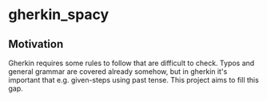 # gherkin_spacy

## Motivation

Gherkin requires some rules to follow that are difficult to check.
Typos and general grammar are covered already somehow, but in gherkin it's important that e.g. given-steps using past tense.
This project aims to fill this gap.
